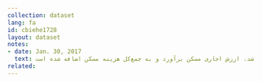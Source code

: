 ```yaml
---
collection: dataset
lang: fa
id: cbiehe1728
layout: dataset
notes: 
- date: Jan. 30, 2017
  text: توضیح برای "مسكن، آب، برق و گاز و سايرسوخت‌ها" - برای خانوارهايی كه نحوه تصرف مسكن آن‌ها شخصی(مالک نشين)، در برابر خدمت و رايگان می‌باشد، ارزش اجاری مسكن برآورد و به جمع‌كل هزينه مسكن اضافه شده است. 
related:
---
```

